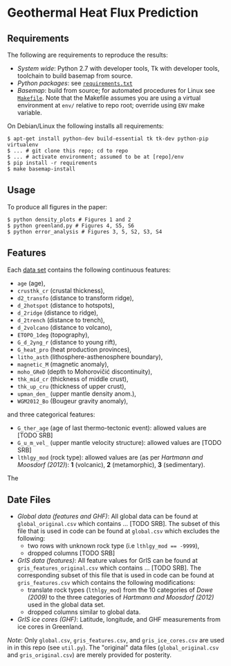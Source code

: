 Geothermal Heat Flux Prediction
===============================

Requirements
------------
The following are requirements to reproduce the results:

* _System wide_: Python 2.7 with developer tools, Tk with developer tools,
  toolchain to build basemap from source.
* _Python packages_: see [`requirements.txt`](requirements.txt)
* _Basemap_: build from source; for automated procedures for Linux see
  [`Makefile`](Makefile). Note that the Makefile assumes you are using a virtual
  environment at `env/` relative to repo root; override using `ENV` make
  variable.

On Debian/Linux the following installs all requirements:
```
$ apt-get install python-dev build-essential tk tk-dev python-pip virtualenv
$ ... # git clone this repo; cd to repo
$ ... # activate environment; assumed to be at [repo]/env
$ pip install -r requirements
$ make basemap-install
```

Usage
-----
To produce all figures in the paper:
```
$ python density_plots # Figures 1 and 2
$ python greenland.py # Figures 4, S5, S6
$ python error_analysis # Figures 3, 5, S2, S3, S4
```

Features
--------
Each [data set](#data-files) contains the following continuous features:

* `age`        (age),
* `crusthk_cr` (crustal thickness),
* `d2_transfo` (distance to transform ridge),
* `d_2hotspot` (distance to hotspots),
* `d_2ridge`   (distance to ridge),
* `d_2trench`  (distance to trench),
* `d_2volcano` (distance to volcano),
* `ETOPO_1deg` (topography),
* `G_d_2yng_r` (distance to young rift),
* `G_heat_pro` (heat production provinces),
* `litho_asth` (lithosphere-asthenosphere boundary),
* `magnetic_M` (magnetic anomaly),
* `moho_GReD`  (depth to Mohorovičić discontinuity),
* `thk_mid_cr` (thickness of middle crust),
* `thk_up_cru` (thickness of upper crust),
* `upman_den_` (upper mantle density anom.),
* `WGM2012_Bo` (Bougeur gravity anomaly),

and three categorical features:

* `G_ther_age` (age of last thermo-tectonic event): allowed values are [TODO SRB]
* `G_u_m_vel_` (upper mantle velocity structure): allowed values are [TODO
  SRB]
* `lthlgy_mod` (rock type): allowed values are (as per *Hartmann and Moosdorf (2012)*):
  **1** (volcanic), **2** (metamorphic), **3** (sedimentary).

The

Date Files
----------

- *Global data (features and GHF)*: All global data can be found at
  `global_original.csv` which contains ...  [TODO SRB]. The subset of this
  file that is used in code can be found at `global.csv` which excludes the
  following:
    * two rows with unknown rock type (i.e `lthlgy_mod == -9999`),
    * dropped columns [TODO SRB]
- *GrIS data (features)*: All feature values for GrIS can be found at
  `gris_features_original.csv` which contains ... [TODO SRB]. The
  corresponding subset of this file that is used in code can be found at
  `gris_features.csv` which contains the following modifications:
    * translate rock types (`lthlgy_mod`) from the 10 categories of *Dowe
      (2009)* to the three categories of *Hartmann and Moosdorf (2012)* used
      in the global data set.
    * dropped columns similar to global data.
- *GrIS ice cores (GHF)*: Latitude, longitude, and GHF measurements from ice
   cores in Greenland.

*Note*: Only `global.csv`, `gris_features.csv`, and `gris_ice_cores.csv` are used in
in this repo (see `util.py`). The "original" data files (`global_original.csv`
and `gris_original.csv`) are merely provided for posterity.
